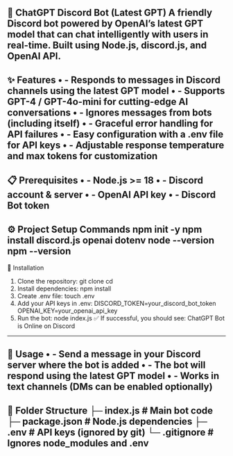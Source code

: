 🤖 ChatGPT Discord Bot (Latest GPT)
A friendly Discord bot powered by OpenAI’s latest GPT model that can chat intelligently with users in real-time. Built using Node.js, discord.js, and OpenAI API.
---
✨ Features
•	- Responds to messages in Discord channels using the latest GPT model
•	- Supports GPT-4 / GPT-4o-mini for cutting-edge AI conversations
•	- Ignores messages from bots (including itself)
•	- Graceful error handling for API failures
•	- Easy configuration with a .env file for API keys
•	- Adjustable response temperature and max tokens for customization
---
📋 Prerequisites
•	- Node.js >= 18
•	- Discord account & server
•	- OpenAI API key
•	- Discord Bot token
---
⚙️ Project Setup Commands
npm init -y
npm install discord.js openai dotenv
node --version
npm --version
---
🚀 Installation
1.	Clone the repository:
   git clone <your-repo-url>
   cd <repo-folder>
2.	Install dependencies:
   npm install
3.	Create .env file:
   touch .env
4.	Add your API keys in .env:
   DISCORD_TOKEN=your_discord_bot_token
   OPENAI_KEY=your_openai_api_key
5.	Run the bot:
   node index.js
✅ If successful, you should see:
ChatGPT Bot is Online on Discord
---
💬 Usage
•	- Send a message in your Discord server where the bot is added
•	- The bot will respond using the latest GPT model
•	- Works in text channels (DMs can be enabled optionally)
---
📂 Folder Structure
├─ index.js          # Main bot code
├─ package.json      # Node.js dependencies
├─ .env              # API keys (ignored by git)
└─ .gitignore        # Ignores node_modules and .env
---


